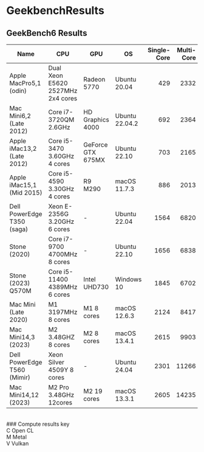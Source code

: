 # GeekbenchResults
## GeekBench6 Results

| Name | CPU | GPU | OS | Single-Core | Multi-Core | Compute |
| ---- | --- | --- | --- | -------: | --------: | ---------:|
| Apple MacPro5,1 (odin) | Dual Xeon E5620 2527MHz 2x4 cores | Radeon 5770 | Ubuntu 20.04 | 429 | 2332 | - |
| Mac Mini6,2 (Late 2012) | Core i7-3720QM 2.6GHz  | HD Graphics 4000 | Ubuntu 22.04.2 | 692 | 2364 | 1208 V |
| Apple iMac13,2  (Late 2012) | Core i5-3470 3.60GHz 4 cores | GeForce GTX 675MX | Ubuntu 22.10 | 703 | 2165 | 9423 C |
| Apple iMac15,1 (Mid 2015) | Core i5-4590 3.30GHz 4 cores | R9 M290 | macOS 11.7.3 | 886 | 2013 | 24502 M |
| Dell PowerEdge T350 (saga) | Xeon E-2356G 3.20GHz 6 cores | - | Ubuntu 22.04 | 1564 | 6820 | - |
| Stone (2020) | Core i7-9700 4700MHz 8 cores | - | Ubuntu 22.10 | 1656 | 6838 | - |
| Stone (2023) Q570M | Core i5-11400 4389MHz 6 cores | Intel UHD730| Windows 10 | 1845 | 6702 | 6358 V |
| Mac Mini (Late 2020) | M1 3197MHz 8 cores | M1 8 cores | macOS 12.6.3 | 2124 | 8417 | 27527 M |
| Mac Mini14,3 (2023) | M2 3.48GHZ 8 cores | M2 8 cores | macOS 13.4.1 | 2615 | 9903 | 45889 M |
| Dell PowerEdge T560 (Mimir) | Xeon Silver 4509Y 8 cores | - | Ubuntu 24.04 | 2301 | 11266 | - |
| Mac Mini14,12 (2023) | M2 Pro 3.48GHz 12cores | M2 19 cores | macOS 13.3.1 | 2605 | 14235 | 79724 M | 

<br>
### Compute results key <br>
C Open CL <br>
M Metal <br>
V Vulkan <br>
